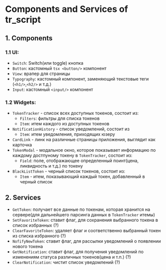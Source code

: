 # Components and Services of tr_script

## 1. **Components**

### 1.1 **UI**:
  - `Switch`: Switch(или toggle) кнопка
  - `Button`: кастомный ```tsx <button/>``` компонент
  - `View`: врапер для страницы
  - `Typography`: кастомный компонент, заменяющий текстовые теги  (`<h1/>`,`<h2/>` и т.д.)
  - `Input`: кастомный `<input/>` компонент
    
### 1.2 **Widgets**:
  - `TokenTracker` - список всех доступных токенов, состоит из:
    - `Filters`: фильтры для списка токенов 
    - `Item`: итем каждого из доступных токенов 
  - `NotificationHistory` - список уведомлений, состоит из
    - `Item`: итем уведомления, приходящих юзеру
  - `CardLink` - линк на различные страницы приложения, выглядит как карточка
  - `TokenModal` - модальное окно, которое показывает информацию по каждому достпуному токену в `TokenTracker`, состоит из:
    - `Field`: поле, отображающее определенный поинт(цена, ликвидность и т.д.) по токену
  - `BlackListToken` - черный список токенов, состоит из:
    - `Item` - итем, показывающий каждый токен, добавленный в черный список

## 2. Services
  - `GetToken`: получает все данные по токенам, которая хранится на сервере(для дальнейшего парсинга данных в `TokenTracker` итемы)
  - `SetFavoriteToken`: ставит флаг, для сохранения выбранного токена в список избранных (?)
  - `ClearFavoriteToken`: удаляет флаг и соответственно выбранный токен из списка избранного (?)
  - `NofifyNewToken`: ставит флаг, для рассылки уведомлений о появлении нового токена
  - `GetNotification`: ставит флаг, для получения уведомлений по изменениям статуса различных токенов(цена и т.п.) (?)
  - `ClearNotification`: чистит список уведомлений (?)
  
